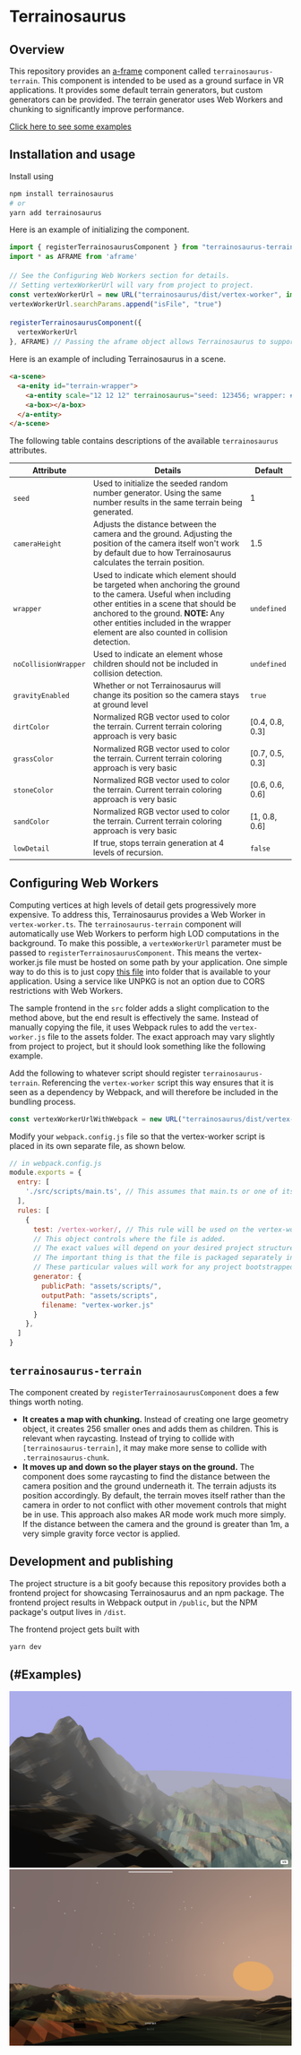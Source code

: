 # Terrainosaurus

## Overview

This repository provides an [a-frame](https://aframe.io/docs/1.4.0/introduction/) component called `terrainosaurus-terrain`. This component is intended to be used as a ground surface in VR applications. It provides some default terrain generators, but custom generators can be provided. The terrain generator uses Web Workers and chunking to significantly improve performance.

[Click here to see some examples](#examples)


## Installation and usage

Install using

```bash
npm install terrainosaurus
# or
yarn add terrainosaurus
```

Here is an example of initializing the component.

```javascript
import { registerTerrainosaurusComponent } from "terrainosaurus-terrain";
import * as AFRAME from 'aframe'

// See the Configuring Web Workers section for details.
// Setting vertexWorkerUrl will vary from project to project.
const vertexWorkerUrl = new URL("terrainosaurus/dist/vertex-worker", import.meta.url)
vertexWorkerUrl.searchParams.append("isFile", "true")

registerTerrainosaurusComponent({
  vertexWorkerUrl
}, AFRAME) // Passing the aframe object allows Terrainosaurus to support using aframe via either NPM or a CDN.
```

Here is an example of including Terrainosaurus in a scene.

```html
<a-scene>
  <a-enity id="terrain-wrapper">
    <a-entity scale="12 12 12" terrainosaurus="seed: 123456; wrapper: #terrain-wrapper;"></a-entity>
    <a-box></a-box>
  </a-entity>
</a-scene>
```

The following table contains descriptions of the available `terrainosaurus` attributes.

| Attribute | Details | Default |
|-----------|---------|---------|
| `seed`    | Used to initialize the seeded random number generator. Using the same number results in the same terrain being generated. | 1 |
| `cameraHeight` | Adjusts the distance between the camera and the ground. Adjusting the position of the camera itself won't work by default due to how Terrainosaurus calculates the terrain position. | 1.5  |
| `wrapper`      | Used to indicate which element should be targeted when anchoring the ground to the camera. Useful when including other entities in a scene that should be anchored to the ground. **NOTE:** Any other entities included in the wrapper element are also counted in collision detection. | `undefined` |
| `noCollisionWrapper`  | Used to indicate an element whose children should not be included in collision detection. | `undefined` |
| `gravityEnabled` | Whether or not Terrainosaurus will change its position so the camera stays at ground level | `true` |
| `dirtColor` | Normalized RGB vector used to color the terrain. Current terrain coloring approach is very basic | [0.4, 0.8, 0.3] |
| `grassColor` | Normalized RGB vector used to color the terrain. Current terrain coloring approach is very basic | [0.7, 0.5, 0.3] |
| `stoneColor` | Normalized RGB vector used to color the terrain. Current terrain coloring approach is very basic | [0.6, 0.6, 0.6] |
| `sandColor` | Normalized RGB vector used to color the terrain. Current terrain coloring approach is very basic | [1, 0.8, 0.6] |
| `lowDetail` | If true, stops terrain generation at 4 levels of recursion. | `false` |

## Configuring Web Workers

Computing vertices at high levels of detail gets progressively more expensive. To address this, Terrainosaurus provides a Web Worker in `vertex-worker.ts`.
The `terrainosaurus-terrain` component will automatically use Web Workers to perform high LOD computations in the background. To make this possible, a `vertexWorkerUrl` parameter must be passed to `registerTerrainosaurusComponent`. This means the vertex-worker.js file must be hosted on some path by your application. One simple way to do this is to just copy [this file](https://github.com/ScryVR/terrainosaurus/blob/master/dist/vertex-worker.js) into folder that is available to your application. Using a service like UNPKG is not an option due to CORS restrictions with Web Workers.

The sample frontend in the `src` folder adds a slight complication to the method above, but the end result is effectively the same. Instead of manually copying the file, it uses Webpack rules to add the `vertex-worker.js` file to the assets folder. The exact approach may vary slightly from project to project, but it should look something like the following example.

Add the following to whatever script should register `terrainosaurus-terrain`. Referencing the `vertex-worker` script this way ensures that it is seen as a dependency by Webpack, and will therefore be included in the bundling process.

```javascript
const vertexWorkerUrlWithWebpack = new URL("terrainosaurus/dist/vertex-worker", import.meta.url)
```

 Modify your `webpack.config.js` file so that the vertex-worker script is placed in its own separate file, as shown below.

```javascript
// in webpack.config.js
module.exports = {
  entry: [
    './src/scripts/main.ts', // This assumes that main.ts or one of its dependencies references vertex-worker
  ],
  rules: [
    {
      test: /vertex-worker/, // This rule will be used on the vertex-worker.js file
      // This object controls where the file is added.
      // The exact values will depend on your desired project structure.
      // The important thing is that the file is packaged separately instead of in some bundle.
      // These particular values will work for any project bootstrapped using Inframous (https://www.npmjs.com/package/inframous)
      generator: {
        publicPath: "assets/scripts/",
        outputPath: "assets/scripts",
        filename: "vertex-worker.js"
      }
    },
  ]
}
```

## `terrainosaurus-terrain`

The component created by `registerTerrainosaurusComponent` does a few things worth noting.

* **It creates a map with chunking.**
Instead of creating one large geometry object, it creates 256 smaller ones and adds them as children. This is relevant when raycasting. Instead of trying to collide with `[terrainosaurus-terrain]`, it may make more sense to collide with `.terrainosaurus-chunk`.
* **It moves up and down so the player stays on the ground.**
The component does some raycasting to find the distance between the camera position and the ground underneath it. The terrain adjusts its position accordingly. By default, the terrain moves itself rather than the camera in order to not conflict with other movement controls that might be in use. This approach also makes AR mode work much more simply. If the distance between the camera and the ground is greater than 1m, a very simple gravity force vector is applied.

## Development and publishing

The project structure is a bit goofy because this repository provides both a frontend project for showcasing Terrainosaurus and an npm package.
The frontend project results in Webpack output in `/public`, but the NPM package's output lives in `/dist`.

The frontend project gets built with

```bash
yarn dev
```

## (#Examples)

![Terrainosaurus example output](/public/assets/images/composite_noise_fractal_terrain.png)
![Terrainosaurus example output inside Pocket Dimension](/public/assets/images/terrainosaurus_v1.png)
